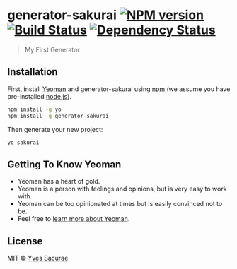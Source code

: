 # generator-sakurai [![NPM version][npm-image]][npm-url] [![Build Status][travis-image]][travis-url] [![Dependency Status][daviddm-image]][daviddm-url]
> My First Generator

## Installation

First, install [Yeoman](http://yeoman.io) and generator-sakurai using [npm](https://www.npmjs.com/) (we assume you have pre-installed [node.js](https://nodejs.org/)).

```bash
npm install -g yo
npm install -g generator-sakurai
```

Then generate your new project:

```bash
yo sakurai
```

## Getting To Know Yeoman

 * Yeoman has a heart of gold.
 * Yeoman is a person with feelings and opinions, but is very easy to work with.
 * Yeoman can be too opinionated at times but is easily convinced not to be.
 * Feel free to [learn more about Yeoman](http://yeoman.io/).

## License

MIT © [Yves Sacurae]()


[npm-image]: https://badge.fury.io/js/generator-sakurai.svg
[npm-url]: https://npmjs.org/package/generator-sakurai
[travis-image]: https://travis-ci.org/yvessacurae/generator-sakurai.svg?branch=master
[travis-url]: https://travis-ci.org/yvessacurae/generator-sakurai
[daviddm-image]: https://david-dm.org/yvessacurae/generator-sakurai.svg?theme=shields.io
[daviddm-url]: https://david-dm.org/yvessacurae/generator-sakurai
